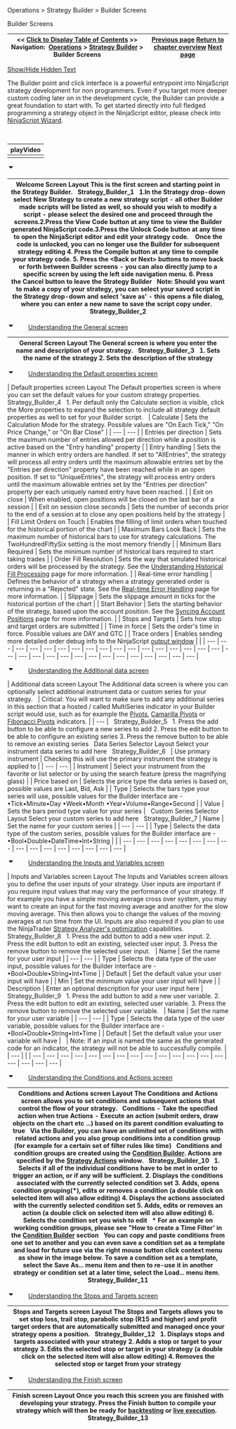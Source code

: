 ﻿


Operations \> Strategy Builder \> Builder Screens






















Builder Screens







| \<\< [Click to Display Table of Contents](builder_screens.md) \>\> **Navigation:**     [Operations](operations.md) \> [Strategy Builder](strategy_builder.md) \> Builder Screens | [Previous page](strategy_builder.md) [Return to chapter overview](strategy_builder.md) [Next page](strategybuilder_condition_builder.md) |
| --- | --- |




[Show/Hide Hidden Text](javascript:HMToggleExpandAll(!HMAnyToggleOpen()) "Click to open/close expanding sections")









The Builder point and click interface is a powerful entrypoint into NinjaScript strategy development for non programmers. Even if you target more deeper custom coding later on in the development cycle, the Builder can provide a great foundation to start with. To get started directly into full fledged programming a strategy object in the NinjaScript editor, please check into [NinjaScript Wizard](ns_wizard.md).


 




| playVideo |
| --- |
|  |



![tog_minus](tog_minus.gif)




| Welcome Screen Layout This is the first screen and starting point in the Strategy Builder.   Strategy_Builder_1   1\.In the Strategy drop\-down select New Strategy to create a new strategy script \- all other Builder made scripts will be listed as well, so should you wish to modify a script \- please select the desired one and proceed through the screens.2\.Press the View Code button at any time to view the Builder generated NinjaScript code.3\.Press the Unlock Code button at any time to open the NinjaScript editor and edit your strategy code.    Once the code is unlocked, you can no longer use the Builder for subsequent strategy editing 4\. Press the Compile button at any time to compile your strategy code. 5\. Press the \<Back or Next\> buttons to move back or forth between Builder screens \- you can also directly jump to a specific screen by using the left side navigation menu. 6\. Press the Cancel button to leave the Strategy Builder   Note: Should you want to make a copy of your strategy, you can select your saved script in the Strategy drop\-down and select 'save as' \- this opens a file dialog, where you can enter a new name to save the script copy under.   Strategy_Builder_2 |
| --- |



![tog_minus](tog_minus.gif)        [Understanding the General screen](javascript:HMToggle('toggle','UnderstandingTheGeneralScreen','UnderstandingTheGeneralScreen_ICON'))




| General Screen Layout The General screen is where you enter the name and description of your strategy.   Strategy_Builder_3   1\. Sets the name of the strategy 2\. Sets the description of the strategy |
| --- |



![tog_minus](tog_minus.gif)        [Understanding the Default properties screen](javascript:HMToggle('toggle','UnderstandingTheDefaultPropertiesScreen','UnderstandingTheDefaultPropertiesScreen_ICON'))




| Default properties screen Layout The Default properties screen is where you can set the default values for your custom strategy properties.   Strategy_Builder_4   1\. Per default only the Calculate section is visible, click the More properties to expand the selection to include all strategy default properties as well to set for your Builder script.     | Calculate | Sets the Calculation Mode for the strategy. Possible values are "On Each Tick," "On Price Change," or "On Bar Close" | | --- | --- | | Entries per direction | Sets the maximum number of entries allowed per direction while a position is active based on the "Entry handling" property | | Entry handling | Sets the manner in which entry orders are handled. If set to "AllEntries", the strategy will process all entry orders until the maximum allowable entries set by the "Entries per direction" property have been reached while in an open position. If set to "UniqueEntries", the strategy will process entry orders until the maximum allowable entries set by the "Entries per direction" property per each uniquely named entry have been reached. | | Exit on close | When enabled, open positions will be closed on the last bar of a session | | Exit on session close seconds | Sets the number of seconds prior to the end of a session at to close any open positions held by the strategy | | Fill Limit Orders on Touch | Enables the filling of limit orders when touched for the historical portion of the chart | | Maximum Bars Look Back | Sets the maximum number of historical bars to use for strategy calculations. The TwoHundredFiftySix setting is the most memory friendly | | Minimum Bars Required | Sets the minimum number of historical bars required to start taking trades | | Order Fill Resolution | Sets the way that simulated historical orders will be processed by the strategy. See the [Understanding Historical Fill Processing](understanding_historical_fill_.md) page for more information. | | Real\-time error handling | Defines the behavior of a strategy when a strategy generated order is returning in a "Rejected" state. See the [Real\-time Error Handling](realtimeerrorhandling.md) page for more information. | | Slippage | Sets the slippage amount in ticks for the historical portion of the chart | | Start Behavior | Sets the starting behavior of the strategy, based upon the account position. See the [Syncing Account Positions](syncing_account_positions.md) page for more information. | | Stops and Targets | Sets how stop and target orders are submitted | | Time in force | Sets the order's time in force. Possible values are DAY and GTC | | Trace orders | Enables sending more detailed order debug info to the NinjaScript [output window](output.md) | |
| --- | --- | --- | --- | --- | --- | --- | --- | --- | --- | --- | --- | --- | --- | --- | --- | --- | --- | --- | --- | --- | --- | --- | --- | --- | --- | --- | --- | --- | --- | --- |



![tog_minus](tog_minus.gif)        [Understanding the Additional data screen](javascript:HMToggle('toggle','UnderstandingTheAdditrionalDataScreen','UnderstandingTheAdditrionalDataScreen_ICON'))




| Additional data screen Layout The Additional data screen is where you can optionally select additional instrument data or custom series for your strategy.     | Critical: You will want to make sure to add any additional series in this section that a hosted / called MultiSeries indicator in your Builder script would use, such as for example the [Pivots](pivots.md), [Camarilla Pivots](camarilla_pivots.md) or [Fibonacci Pivots](fibonacci_pivots.md) indicators. | | --- |      Strategy_Builder_5   1\. Press the add button to be able to configure a new series to add 2\. Press the edit button to be able to configure an existing series 3\. Press the remove button to be able to remove an existing series   Data Series Selector Layout Select your instrument data series to add here   Strategy_Builder_6     | Use primary instrument | Checking this will use the primary instrument the strategy is applied to | | --- | --- | | Instrument | Select your instrument from the favorite or list selector or by using the search feature (press the magnifying glass) | | Price based on | Selects the price type the data series is based on, possible values are Last, Bid, Ask | | Type | Selects the bars type your series will use, possible values for the Builder interface are \-   •Tick•Minute•Day •Week•Month •Year•Volume•Range•Second | | Value | Sets the bars period type value for your series |      Custom Series Selector Layout Select your custom series to add here   Strategy_Builder_7   | Name | Set the name for your custom series | | --- | --- | | Type | Selects the data type of the custom series, possible values for the Builder interface are \-   •Bool•Double•DateTime•Int•String | |
| --- | --- | --- | --- | --- | --- | --- | --- | --- | --- | --- | --- | --- | --- | --- | --- |



![tog_minus](tog_minus.gif)        [Understanding the Inputs and Variables screen](javascript:HMToggle('toggle','UnderstandingTheInputsAndVariablesScreen','UnderstandingTheInputsAndVariablesScreen_ICON'))




| Inputs and Variables screen Layout The Inputs and Variables screen allows you to define the user inputs of your strategy. User inputs are important if you require input values that may vary the performance of your strategy. If for example you have a simple moving average cross over system, you may want to create an input for the fast moving average and another for the slow moving average. This then allows you to change the values of the moving averages at run time from the UI. Inputs are also required if you plan to use the NinjaTrader [Strategy Analyzer's optimization](strategy_analyzer.md) capabilities.   Strategy_Builder_8   1\. Press the add button to add a new user input. 2\. Press the edit button to edit an existing, selected user input. 3\. Press the remove button to remove the selected user input.     | Name | Set the name for your user input | | --- | --- | | Type | Selects the data type of the user input, possible values for the Builder interface are \-   •Bool•Double•String•Int•Time | | Default | Set the default value your user input will have | | Min | Set the minimum value your user input will have | | Description | Enter an optional description for your user input here |      Strategy_Builder_9   1\. Press the add button to add a new user variable. 2\. Press the edit button to edit an existing, selected user variable. 3\. Press the remove button to remove the selected user variable.     | Name | Set the name for your user variable | | --- | --- | | Type | Selects the data type of the user variable, possible values for the Builder interface are \-   •Bool•Double•String•Int•Time | | Default | Set the default value your user variable will have |        | Note: If an input is named the same as the generated code for an indicator, the strategy will not be able to successfully compile. | | --- | |
| --- | --- | --- | --- | --- | --- | --- | --- | --- | --- | --- | --- | --- | --- | --- | --- | --- | --- |



![tog_minus](tog_minus.gif)        [Understanding the Conditions and Actions screen](javascript:HMToggle('toggle','UnderstandingTheConditionsAndActionsScreen','UnderstandingTheConditionsAndActionsScreen_ICON'))




| Conditions and Actions screen Layout The Conditions and Actions screen allows you to set conditions and subsequent actions that control the flow of your strategy.   Conditions \- Take the specified action when true  Actions \- Execute an action (submit orders, draw objects on the chart etc ...) based on its parent condition evaluating to true   Via the Builder, you can have an unlimited set of conditions with related actions and you also group conditions into a condition group (for example for a certain set of filter rules like time)   Conditions and condition groups are created using the [Condition Builder](strategybuilder_condition_builder.md). Actions are specified by the [Strategy Actions](actions.md) window.   Strategy_Builder_10   1\. Selects if all of the individual conditions have to be met in order to trigger an action, or if any will be sufficient. 2\. Displays the conditions associated with the currently selected condition set 3\. Adds, opens condition grouping(\*), edits or removes a condition (a double click on selected item will also allow editing) 4\. Displays the actions associated with the currently selected condition set 5\. Adds, edits or removes an action (a double click on selected item will also allow editing) 6\. Selects the condition set you wish to edit   \* For an example on working condition groups, please see "How to create a Time Filter' in the [Condition Builder](strategybuilder_condition_builder.md) section    You can copy and paste conditions from one set to another and you can even save a condition set as a template and load for future use via the right mouse button click context menu as show in the image below. To save a condition set as a template, select the Save As... menu item and then to re\-use it in another strategy or condition set at a later time, select the Load... menu item.   Strategy_Builder_11 |
| --- |



![tog_minus](tog_minus.gif)        [Understanding the Stops and Targets screen](javascript:HMToggle('toggle','UnderstandingTheStopsAndTargetsScreen','UnderstandingTheStopsAndTargetsScreen_ICON'))




| Stops and Targets screen Layout The Stops and Targets allows you to set stop loss, trail stop, parabolic stop (R15 and higher) and profit target orders that are automatically submitted and managed once your strategy opens a position.   Strategy_Builder_12   1\. Displays stops and targets associated with your strategy 2\. Adds a stop or target to your strategy 3\. Edits the selected stop or target in your strategy (a double click on the selected item will also allow editing) 4\. Removes the selected stop or target from your strategy |
| --- |



![tog_minus](tog_minus.gif)        [Understanding the Finish screen](javascript:HMToggle('toggle','UnderstandingTheFinishScreen','UnderstandingTheFinishScreen_ICON'))




| Finish screen Layout Once you reach this screen you are finished with developing your strategy. Press the Finish button to compile your strategy which will then be ready for [backtesting](backtest_a_strategy.md) or [live execution](running_ninjascript_strategies.md).   Strategy_Builder_13 |
| --- |










